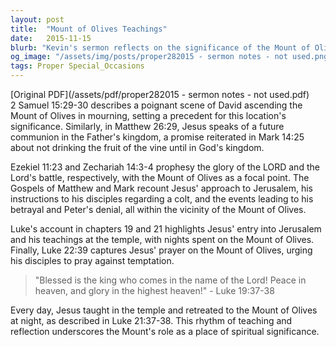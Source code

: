```yaml
---
layout: post
title:  "Mount of Olives Teachings"
date:   2015-11-15
blurb: "Kevin's sermon reflects on the significance of the Mount of Olives in the life and teachings of Jesus. It explores various biblical passages where the Mount of Olives serves as a backdrop for key events and parables, emphasizing its role in prophecy and as a place of teaching and reflection."
og_image: "/assets/img/posts/proper282015 - sermon notes - not used.png"
tags: Proper Special_Occasions
---
```

[Original PDF](/assets/pdf/proper282015 - sermon notes - not used.pdf)    
2 Samuel 15:29-30 describes a poignant scene of David ascending the Mount of Olives in mourning, setting a precedent for this location's significance. Similarly, in Matthew 26:29, Jesus speaks of a future communion in the Father's kingdom, a promise reiterated in Mark 14:25 about not drinking the fruit of the vine until in God's kingdom.

Ezekiel 11:23 and Zechariah 14:3-4 prophesy the glory of the LORD and the Lord's battle, respectively, with the Mount of Olives as a focal point. The Gospels of Matthew and Mark recount Jesus' approach to Jerusalem, his instructions to his disciples regarding a colt, and the events leading to his betrayal and Peter's denial, all within the vicinity of the Mount of Olives.

Luke's account in chapters 19 and 21 highlights Jesus' entry into Jerusalem and his teachings at the temple, with nights spent on the Mount of Olives. Finally, Luke 22:39 captures Jesus' prayer on the Mount of Olives, urging his disciples to pray against temptation.

> "Blessed is the king who comes in the name of the Lord! Peace in heaven, and glory in the highest heaven!" - Luke 19:37-38

Every day, Jesus taught in the temple and retreated to the Mount of Olives at night, as described in Luke 21:37-38. This rhythm of teaching and reflection underscores the Mount's role as a place of spiritual significance.
